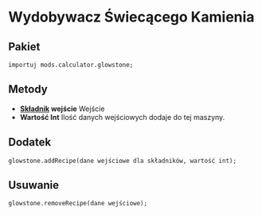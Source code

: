 # Wydobywacz Świecącego Kamienia

## Pakiet
```zenscript
importuj mods.calculator.glowstone;
```

## Metody

- **[Składnik](/Vanilla/Variable_Types/IIngredient/) wejście** Wejście
- **Wartość Int** Ilość danych wejściowych dodaje do tej maszyny.


## Dodatek
```zenscript
glowstone.addRecipe(dane wejściowe dla składników, wartość int);
```

## Usuwanie
```zenscript
glowstone.removeRecipe(dane wejściowe);
```
